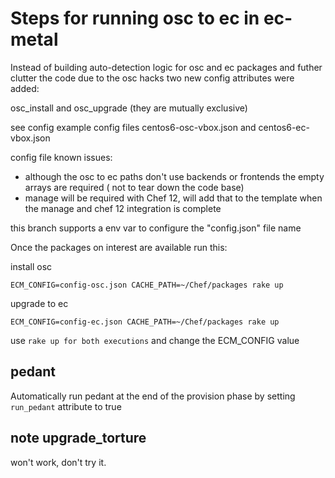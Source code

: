 # Steps for running osc to ec in ec-metal
Instead of building auto-detection logic for osc and ec packages and futher clutter the code due to the osc hacks two new config attributes were added:

osc_install and osc_upgrade (they are mutually exclusive)

see config example config files centos6-osc-vbox.json and centos6-ec-vbox.json

config file known issues:
- although the osc to ec paths don't use backends or frontends the empty arrays are required ( not to tear down the code base)
- manage will be required with Chef 12, will add that to the template when the manage and chef 12 integration is complete

this branch supports a env var to configure the "config.json" file name

Once the packages on interest are available run this:

install osc 

```ECM_CONFIG=config-osc.json CACHE_PATH=~/Chef/packages rake up```


upgrade to ec

```ECM_CONFIG=config-ec.json CACHE_PATH=~/Chef/packages rake up```

use `rake up for both executions` and change the ECM_CONFIG value


## pedant

Automatically run pedant at the end of the provision phase by setting `run_pedant` attribute to true

## note upgrade_torture
won't work, don't try it.